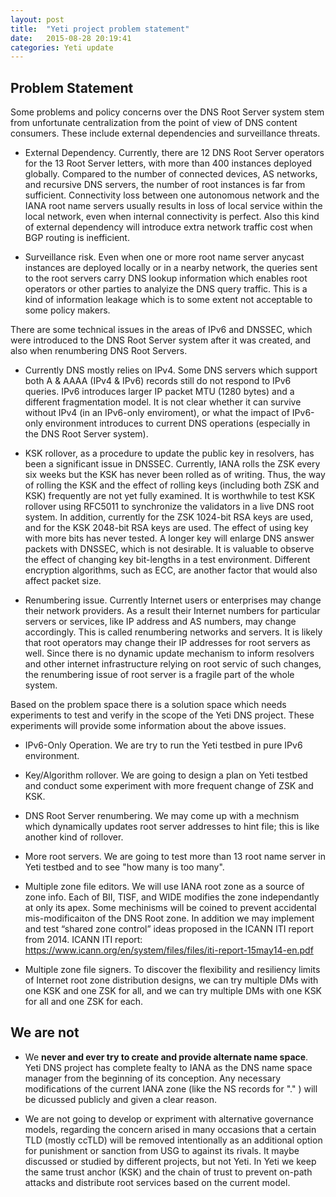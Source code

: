 ```yaml
---
layout: post
title:  "Yeti project problem statement"
date:   2015-08-28 20:19:41
categories: Yeti update
---
```


## Problem Statement 

Some problems and policy concerns over the DNS Root Server system stem from unfortunate centralization from the point of view of DNS content consumers. These include external dependencies and surveillance threats. 

* External Dependency. Currently, there are 12 DNS Root Server operators for the 13 Root Server letters, with more than 400 instances deployed globally. Compared to the number of connected devices, AS networks, and recursive DNS servers, the number of root instances is far from sufficient. Connectivity loss between one autonomous network and the IANA root name servers usually results in loss of local service within the local network, even when internal connectivity is perfect. Also this kind of external dependency will introduce extra network traffic cost when BGP routing is inefficient.

* Surveillance risk. Even when one or more root name server anycast instances are deployed locally or in a nearby network, the queries sent to the root servers carry DNS lookup information which enables root operators or other parties to analyize the DNS query traffic. This is a kind of information leakage which is to some extent not acceptable to some policy makers.

There are some technical issues in the areas of IPv6 and DNSSEC, which were introduced to the DNS Root Server system after it was created, and also when renumbering DNS Root Servers.

* Currently DNS mostly relies on IPv4. Some DNS servers which support both A & AAAA (IPv4 & IPv6) records still do not respond to IPv6 queries. IPv6 introduces larger IP packet MTU (1280 bytes) and a different fragmentation model. It is not clear whether it can survive without IPv4 (in an IPv6-only enviroment), or what the impact of IPv6-only environment introduces to current DNS operations (especially in the DNS Root Server system).

* KSK rollover, as a procedure to update the public key in resolvers, has been a significant issue in DNSSEC. Currently, IANA rolls the ZSK every six weeks but the KSK has never been rolled as of writing. Thus, the way of rolling the KSK and the effect of rolling keys (including both ZSK and KSK) frequently are not yet fully examined. It is worthwhile to test KSK rollover using RFC5011 to synchronize the validators in a live DNS root system. In addition, currently for the ZSK 1024-bit RSA keys are used, and for the KSK 2048-bit RSA keys are used. The effect of using key with more bits has never tested. A longer key will enlarge DNS answer packets with DNSSEC, which is not desirable. It is valuable to observe the effect of changing key bit-lengths in a test environment. Different encryption algorithms, such as ECC, are another factor that would also affect packet size.

* Renumbering issue. Currently Internet users or enterprises may change their network providers. As a result their Internet numbers for particular servers or services, like IP address and AS numbers, may change accordingly. This is called renumbering networks and servers. It is likely that root operators may change their IP addresses for root servers as well. Since there is no dynamic update mechanism to inform resolvers and other internet infrastructure relying on root servic of such changes, the renumbering issue of root server is a fragile part of the whole system.

Based on the problem space there is a solution space which needs experiments to test and verify in the scope of the Yeti DNS project. These experiments will provide some information about the above issues. 

* IPv6-Only Operation. We are try to run the Yeti testbed in pure IPv6 environment. 

* Key/Algorithm rollover. We are going to design a plan on Yeti testbed and conduct some experiment with more frequent change of ZSK and KSK.

* DNS Root Server renumbering. We may come up with a mechnism which dynamically updates root server addresses to hint file; this is like another kind of rollover.

* More root servers. We are going to test more than 13 root name server in Yeti testbed and to see "how many is too many".

* Multiple zone file editors. We will use IANA root zone as a source of zone info. Each of BII, TISF, and WIDE modifies the zone independantly at only its apex. Some mechinisms will be coined to prevent accidental mis-modificaiton of the DNS Root zone. In addition we may implement and test “shared zone control” ideas proposed in the ICANN ITI report from 2014. ICANN ITI report:   https://www.icann.org/en/system/files/files/iti-report-15may14-en.pdf

* Multiple zone file signers. To discover the flexibility and resiliency limits of Internet root zone distribution designs, we can try multiple DMs with one KSK and one ZSK for all, and we can try multiple DMs with one KSK for all and one ZSK for each.

## We are not

* We **never and ever try to create and provide alternate name space**. Yeti DNS project has complete fealty to IANA as the DNS name space manager from the beginning of its conception. Any necessary modifications of the current IANA zone (like the NS records for "." ) will be dicussed publicly and given a clear reason. 

* We are not going to develop or expriment with alternative governance models, regarding the concern arised in many occasions that a certain TLD (mostly ccTLD) will be removed intentionally as an additional option for punishment or sanction from USG to against its rivals. It maybe discussed or studied by different projects, but not Yeti. In Yeti we keep the same trust anchor (KSK) and the chain of trust to prevent on-path attacks and distribute root services based on the current model.

